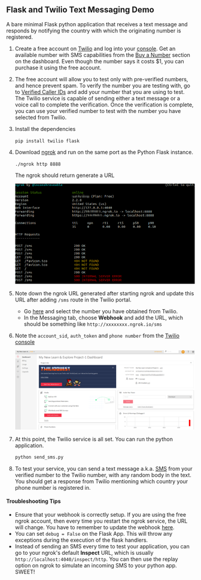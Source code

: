 ## Flask and Twilio Text Messaging Demo

A bare minimal Flask python application that receives a text message and responds by notifying the country with which the originating number is registered.

1. Create a free account on [Twilio](http://twilio.com/) and log into your [console](http://twilio.com/console). Get an available number with SMS capabilities from the [Buy a Number](https://www.twilio.com/console/phone-numbers/search) section on the dashboard. Even though the number says it costs $1, you can purchase it using the free account.

2. The free account will allow you to test only with pre-verified numbers, and hence prevent spam. To verify the number you are testing with, go to [Verified Caller IDs](https://www.twilio.com/console/phone-numbers/verified) and add your number that you are using to test. The Twilio service is capable of sending either a text message or a voice call to complete the verification. Once the verification is complete, you can use your verified number to test with the number you have selected from Twilio.

3. Install the dependencies 

   `pip install twilio flask`

4. Download [ngrok](https://ngrok.com/download) and run on the same port as the Python Flask instance.

    `./ngrok http 8888` 

   The ngrok should return generate a URL

   ![alt text](https://raw.githubusercontent.com/electrowizard/twilio_app/master/img/ngrok_image.png)

5. Note down the ngrok URL generated after starting ngrok and update this URL after adding `/sms` route in the Twilio portal. 

   - Go [here](https://www.twilio.com/console/phone-numbers/incoming) and select the number you have obtained from Twilio. 
   - In the Messaging tab, choose **Webhook** and add the URL, which should be something like `http://xxxxxxxx.ngrok.io/sms`

6. Note the `account_sid`, `auth_token` and `phone number` from the [Twilio console](https://www.twilio.com/console)

   ![alt text](https://raw.githubusercontent.com/electrowizard/twilio_app/master/img/auth_image.png)

7. At this point, the Twilio service is all set. You can run the python application.

   ```bash
   python send_sms.py
   ```

8. To test your service, you can send a text message a.k.a. [SMS](https://en.wikipedia.org/wiki/SMS) from your verified number to the Twilio number, with any random body in the text. You should get a response from Twilio mentioning which country your phone number is registered in.



#### Troubleshooting Tips

- Ensure that your webhook is correctly setup. If you are using the free ngrok account, then every time you restart the ngrok service, the URL will change. You have to remember to update the webhook [here](https://www.twilio.com/console/phone-numbers/incoming).
- You can set `debug = False` on the Flask App. This will throw any exceptions during the execution of the flask handlers.
- Instead of sending an SMS every time to test your application, you can go to your ngrok's default **Inspect**  URL, which is usually `http://localhost:4040/inspect/http`. You can then use the replay option on ngrok to simulate an incoming SMS to your python app. SWEET!  